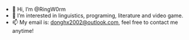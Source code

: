 - 👋 Hi, I’m @RingW0rm
- 👀 I’m interested in linguistics, programing, literature and video game.
- 📫 My email is: donghx2002@outlook.com, feel free to contact me anytime!

<!---
RingW0rm/RingW0rm is a ✨ special ✨ repository because its `README.md` (this file) appears on your GitHub profile.
You can click the Preview link to take a look at your changes.
--->
